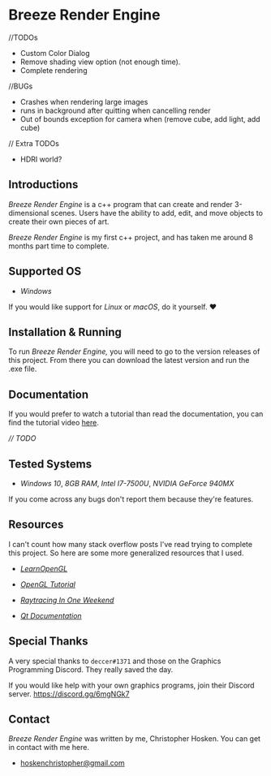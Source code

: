 # Breeze Render Engine

//TODOs

- Custom Color Dialog
- Remove shading view option (not enough time).
- Complete rendering


//BUGs

- Crashes when rendering large images
- runs in background after quitting when cancelling render
- Out of bounds exception for camera when (remove cube, add light, add cube)

// Extra TODOs
- HDRI world?


## Introductions

*Breeze Render Engine* is a c++ program that can create and render 3-dimensional scenes. Users have the ability to add, edit, and move objects to create their own pieces of art.

*Breeze Render Engine* is my first c++ project, and has taken me around 8 months part time to complete.

## Supported OS

- *Windows*

If you would like support for *Linux* or *macOS*, do it yourself. ❤

## Installation & Running

To run *Breeze Render Engine,* you will need to go to the version releases of this project. From there you can download the latest version and run the .exe file.

## Documentation

If you would prefer to watch a tutorial than read the documentation, you can find the tutorial video [here]().

*// TODO*


## Tested Systems

 - *Windows 10*, *8GB RAM*, *Intel I7-7500U*, *NVIDIA GeForce 940MX*

 If you come across any bugs don't report them because they're features.

## Resources
I can't count how many stack overflow posts I've read trying to complete this project. So here are some more generalized resources that I used.

- [*LearnOpenGL*](https://learnopengl.com/)

- [*OpenGL Tutorial*](http://www.opengl-tutorial.org/)

- [*Raytracing In One Weekend*](https://raytracing.github.io/books/RayTracingInOneWeekend.html)

- [*Qt Documentation*](https://doc.qt.io/)

## Special Thanks

A very special thanks to `deccer#1371` and those on the Graphics Programming Discord. They really saved the day.

If you would like help with your own graphics programs, join their Discord server. https://discord.gg/6mgNGk7

## Contact

*Breeze Render Engine* was written by me, Christopher Hosken. You can get in contact with me here.

- hoskenchristopher@gmail.com